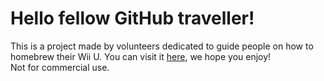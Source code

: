 # Hello fellow GitHub traveller!
This is a project made by volunteers dedicated to guide people on how to homebrew their Wii U. You can visit it [here](https://wiiu.skyybrew.xyz/), we hope you enjoy!\
Not for commercial use.

